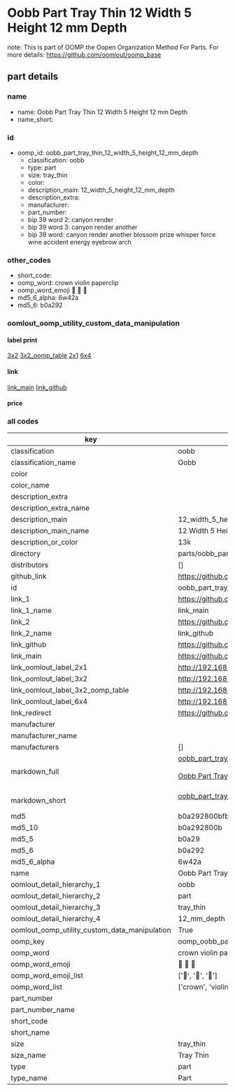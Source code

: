 # Oobb Part Tray Thin 12 Width 5 Height 12 mm Depth  

note: This is part of OOMP the Oopen Organization Method For Parts. For more details: https://github.com/oomlout/oomp_base

##  part details
  







### name
* name: Oobb Part Tray Thin 12 Width 5 Height 12 mm Depth
* name_short: 
### id
* oomp_id: oobb_part_tray_thin_12_width_5_height_12_mm_depth
  * classification: oobb
  * type: part
  * size: tray_thin
  * color: 
  * description_main: 12_width_5_height_12_mm_depth
  * description_extra: 
  * manufacturer: 
  * part_number: 
  * bip 39 word 2: canyon render
  * bip 39 word 3: canyon render another
  * bip 39 word: canyon render another blossom prize whisper force wine accident energy eyebrow arch

### other_codes
* short_code: 
* oomp_word: crown violin paperclip
* oomp_word_emoji :crown: :violin: :paperclip:
* md5_6_alpha: 6w42a
* md5_6: b0a292






### oomlout_oomp_utility_custom_data_manipulation
#### label print
[3x2](http://192.168.1.245:1112/?label=oomp%206w42a)
[3x2_oomp_table](http://192.168.1.108:1112/?label=oomp%206w42a)
[2x1](http://192.168.1.242:1112/?label=oomp%206w42a)
[6x4](http://192.168.1.55:1112/?label=oomp%206w42a)    

#### link

[link_main](https://github.com/oomlout/oomlout_oomp_version_1_messy/tree/main/parts/oobb_part_tray_thin_12_width_5_height_12_mm_depth) [link_github](https://github.com/oomlout/oomlout_oomp_version_1_messy/tree/main/parts/oobb_part_tray_thin_12_width_5_height_12_mm_depth)                             

#### price







### all codes 
| key | value |  
| --- | --- |  
| classification | oobb |  
| classification_name | Oobb |  
| color |  |  
| color_name |  |  
| description_extra |  |  
| description_extra_name |  |  
| description_main | 12_width_5_height_12_mm_depth |  
| description_main_name | 12 Width 5 Height 12 mm Depth |  
| description_or_color | 13k |  
| directory | parts/oobb_part_tray_thin_12_width_5_height_12_mm_depth |  
| distributors | [] |  
| github_link | https://github.com/oomlout/oomlout_oomp_part_src/tree/main/parts/oobb_part_tray_thin_12_width_5_height_12_mm_depth |  
| id | oobb_part_tray_thin_12_width_5_height_12_mm_depth |  
| link_1 | https://github.com/oomlout/oomlout_oomp_version_1_messy/tree/main/parts/oobb_part_tray_thin_12_width_5_height_12_mm_depth |  
| link_1_name | link_main |  
| link_2 | https://github.com/oomlout/oomlout_oomp_version_1_messy/tree/main/parts/oobb_part_tray_thin_12_width_5_height_12_mm_depth |  
| link_2_name | link_github |  
| link_github | https://github.com/oomlout/oomlout_oomp_version_1_messy/tree/main/parts/oobb_part_tray_thin_12_width_5_height_12_mm_depth |  
| link_main | https://github.com/oomlout/oomlout_oomp_version_1_messy/tree/main/parts/oobb_part_tray_thin_12_width_5_height_12_mm_depth |  
| link_oomlout_label_2x1 | http://192.168.1.242:1112/?label=oomp%206w42a |  
| link_oomlout_label_3x2 | http://192.168.1.245:1112/?label=oomp%206w42a |  
| link_oomlout_label_3x2_oomp_table | http://192.168.1.108:1112/?label=oomp%206w42a |  
| link_oomlout_label_6x4 | http://192.168.1.55:1112/?label=oomp%206w42a |  
| link_redirect | https://github.com/oomlout/oomlout_oomp_version_1_messy/tree/main/parts/oobb_part_tray_thin_12_width_5_height_12_mm_depth |  
| manufacturer |  |  
| manufacturer_name |  |  
| manufacturers | [] |  
| markdown_full | [oobb_part_tray_thin_12_width_5_height_12_mm_depth](none)<br>[](none)<br>[Oobb Part Tray Thin 12 Width 5 Height 12 Mm Depth](none)<br><br> |  
| markdown_short | [oobb_part_tray_thin_12_width_5_height_12_mm_depth](none)<br><br> |  
| md5 | b0a292800bfb8b63ea55a180132d810e |  
| md5_10 | b0a292800b |  
| md5_5 | b0a29 |  
| md5_6 | b0a292 |  
| md5_6_alpha | 6w42a |  
| name | Oobb Part Tray Thin 12 Width 5 Height 12 mm Depth |  
| oomlout_detail_hierarchy_1 | oobb |  
| oomlout_detail_hierarchy_2 | part |  
| oomlout_detail_hierarchy_3 | tray_thin |  
| oomlout_detail_hierarchy_4 | 12_mm_depth |  
| oomlout_oomp_utility_custom_data_manipulation | True |  
| oomp_key | oomp_oobb_part_tray_thin_12_width_5_height_12_mm_depth |  
| oomp_word | crown violin paperclip |  
| oomp_word_emoji | :crown: :violin: :paperclip: |  
| oomp_word_emoji_list | [':crown:', ':violin:', ':paperclip:'] |  
| oomp_word_list | ['crown', 'violin', 'paperclip'] |  
| part_number |  |  
| part_number_name |  |  
| short_code |  |  
| short_name |  |  
| size | tray_thin |  
| size_name | Tray Thin |  
| type | part |  
| type_name | Part |  
